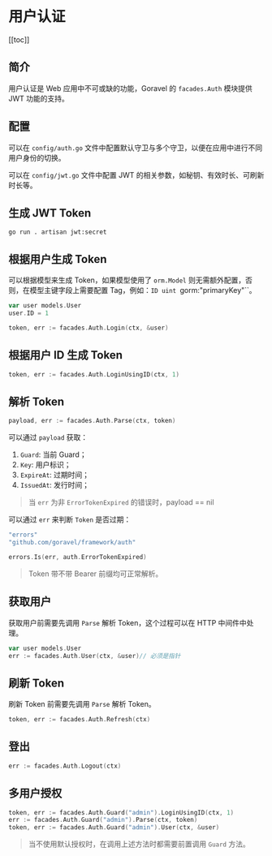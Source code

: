 # 用户认证

[[toc]]

## 简介

用户认证是 Web 应用中不可或缺的功能，Goravel 的 `facades.Auth` 模块提供 JWT 功能的支持。

## 配置

可以在 `config/auth.go` 文件中配置默认守卫与多个守卫，以便在应用中进行不同用户身份的切换。

可以在 `config/jwt.go` 文件中配置 JWT 的相关参数，如秘钥、有效时长、可刷新时长等。

## 生成 JWT Token

```
go run . artisan jwt:secret
```

## 根据用户生成 Token

可以根据模型来生成 Token，如果模型使用了 `orm.Model` 则无需额外配置，否则，在模型主键字段上需要配置 Tag，例如：`ID uint `gorm:"primaryKey"``。

```go
var user models.User
user.ID = 1

token, err := facades.Auth.Login(ctx, &user)
```

## 根据用户 ID 生成 Token

```go
token, err := facades.Auth.LoginUsingID(ctx, 1)
```

## 解析 Token

```go
payload, err := facades.Auth.Parse(ctx, token)
```

可以通过 `payload` 获取：

1. `Guard`: 当前 Guard；
2. `Key`: 用户标识；
3. `ExpireAt`: 过期时间；
4. `IssuedAt`: 发行时间；

> 当 `err` 为非 `ErrorTokenExpired` 的错误时，payload == nil

可以通过 `err` 来判断 `Token` 是否过期：

```go
"errors"
"github.com/goravel/framework/auth"

errors.Is(err, auth.ErrorTokenExpired)
```

> Token 带不带 Bearer 前缀均可正常解析。

## 获取用户

获取用户前需要先调用 `Parse` 解析 Token，这个过程可以在 HTTP 中间件中处理。

```go
var user models.User
err := facades.Auth.User(ctx, &user)// 必须是指针
```

## 刷新 Token

刷新 Token 前需要先调用 `Parse` 解析 Token。

```go
token, err := facades.Auth.Refresh(ctx)
```

## 登出

```go
err := facades.Auth.Logout(ctx)
```

## 多用户授权

```go
token, err := facades.Auth.Guard("admin").LoginUsingID(ctx, 1)
err := facades.Auth.Guard("admin").Parse(ctx, token)
token, err := facades.Auth.Guard("admin").User(ctx, &user)
```

> 当不使用默认授权时，在调用上述方法时都需要前置调用 `Guard` 方法。

<CommentService/>